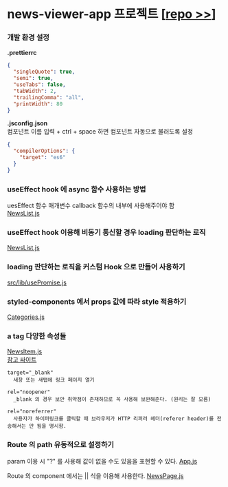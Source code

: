 # news-viewer-app 프로젝트 [[repo >>](https://github.com/seong7/react-news-viewer-app)]

### 개발 환경 설정

**.prettierrc**

```json
{
  "singleQuote": true,
  "semi": true,
  "useTabs": false,
  "tabWidth": 2,
  "trailingComma": "all",
  "printWidth": 80
}
```

**.jsconfig.json**  
컴포넌트 이름 입력 + ctrl + space 하면 컴포넌트 자동으로 불러도록 설정

```json
{
  "compilerOptions": {
    "target": "es6"
  }
}
```

### useEffect hook 에 async 함수 사용하는 방법

uesEffect 함수 매개변수 callback 함수의 내부에 사용해주어야 함  
[NewsList.js](https://github.com/seong7/react-news-viewer-app/blob/master/src/components/NewsList.js#L31)

### useEffect hook 이용해 비동기 통신할 경우 loading 판단하는 로직

[NewsList.js](https://github.com/seong7/react-news-viewer-app/blob/master/src/components/NewsList.js)

### loading 판단하는 로직을 커스텀 Hook 으로 만들어 사용하기

[src/lib/usePromise.js](https://github.com/seong7/react-news-viewer-app/blob/master/src/lib/usePromise.js)

### styled-components 에서 props 값에 따라 style 적용하기

[Categories.js ](https://github.com/seong7/react-news-viewer-app/blob/master/src/components/Categories.js#L65)

### a tag 다양한 속성들

[NewsItem.js](https://github.com/seong7/react-news-viewer-app/blob/master/src/components/NewsItem.js#L61)  
[참고 싸이트](http://tcpschool.com/html-tag-attrs/area-rel)

```
target="_blank"
  새창 또는 새탭에 링크 페이지 열기

rel="noopener"
  _blank 의 경우 보안 취약점이 존재하므로 꼭 사용해 보완해준다. (원리는 잘 모름)

rel="noreferrer"
  사용자가 하이퍼링크를 클릭할 때 브라우저가 HTTP 리퍼러 헤더(referer header)를 전송해서는 안 됨을 명시함.
```

### Route 의 path 유동적으로 설정하기

param 이용 시 "?" 를 사용해 값이 없을 수도 있음을 표현할 수 있다. [App.js](https://github.com/seong7/react-news-viewer-app/blob/master/src/App.js#L23)

Route 의 component 에서는 || 식을 이용해 사용한다. [NewsPage.js](https://github.com/seong7/react-news-viewer-app/blob/master/src/pages/NewsPage.js#L9)
